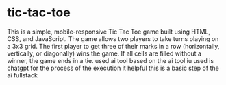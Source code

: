 # tic-tac-toe
This is a simple, mobile-responsive Tic Tac Toe game built using HTML, CSS, and JavaScript. The game allows two players to take turns playing on a 3x3 grid. The first player to get three of their marks in a row (horizontally, vertically, or diagonally) wins the game. If all cells are filled without a winner, the game ends in a tie. used ai tool 
based on  the ai tool iu used is chatgpt for the process of the execution it helpful this is a basic step of the ai fullstack
